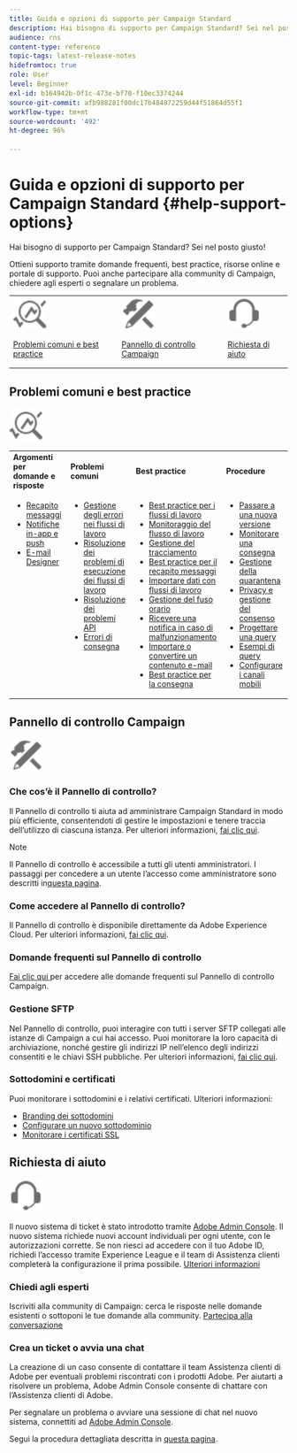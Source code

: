 ```yaml
---
title: Guida e opzioni di supporto per Campaign Standard
description: Hai bisogno di supporto per Campaign Standard? Sei nel posto giusto!
audience: rns
content-type: reference
topic-tags: latest-release-notes
hidefromtoc: true
role: User
level: Beginner
exl-id: b164942b-0f1c-473e-bf78-f10ec3374244
source-git-commit: afb988281f00dc17b484872259d44f51864d55f1
workflow-type: tm+mt
source-wordcount: '492'
ht-degree: 96%

---
```


# Guida e opzioni di supporto per Campaign Standard {#help-support-options}

Hai bisogno di supporto per Campaign Standard? Sei nel posto giusto!

Ottieni supporto tramite domande frequenti, best practice, risorse online e portale di supporto. Puoi anche partecipare alla community di Campaign, chiedere agli esperti o segnalare un problema.

<table>
    <tr>
        <td><img src="start/using/assets/do-not-localize/icon-faq.svg" width="60px"><p><a href="#faq">Problemi comuni e best practice</a></p></td>
        <td><img src="start/using/assets/do-not-localize/icon-control-panel.svg" width="60px"><p><a href="#control-panel">Pannello di controllo Campaign</a></p></td>
        <td><img src="start/using/assets/do-not-localize/icon-support.svg" width="60px"><p><a href="#support">Richiesta di aiuto</a></p></td>
    </tr>
</table>

## Problemi comuni e best practice

<img src="start/using/assets/do-not-localize/icon-faq.svg" width="60px">

<table>
    <tr><td><strong>Argomenti per domande e risposte</strong></td><td><strong>Problemi comuni</strong></td><td><strong>Best practice</strong></td><td><strong>Procedure</strong></td></tr>
    <tr>
    <td valign="top">
        <ul>
        <li><a href="sending/using/monitor-deliverability.md">Recapito messaggi</a></li>
        <li><a href="administration/using/aep-faq.md">Notifiche in-app e push</a></li>
        <li><a href="designing/using/faq-email-designer.md">E-mail Designer</a></li>
        </ul>
    </td>
    <td valign="top">
        <ul>
        <li><a href="automating/using/monitoring-workflow-execution.md#error-management">Gestione degli errori nei flussi di lavoro</a></li>
        <li><a href="automating/using/best-practices-workflows.md">Risoluzione dei problemi di esecuzione dei flussi di lavoro</a></li>
        <li><a href="api/using/troubleshooting.md">Risoluzione dei problemi API</a></li>
        <li><a href="sending/using/understanding-delivery-failures.md">Errori di consegna</a></li>
        </ul>
    </td>
   <td valign="top">
        <ul>
        <li><a href="automating/using/best-practices-workflows.md">Best practice per i flussi di lavoro</a></li>
        <li><a href="automating/using/about-workflow-execution.md">Monitoraggio del flusso di lavoro</a></li>
        <li><a href="sending/using/tracking-messages.md">Gestione del tracciamento</a></li>
        <li><a href="sending/using/about-deliverability.md">Best practice per il recapito messaggi</a></li>
        <li><a href="automating/using/creating-import-workflow-templates.md">Importare dati con flussi di lavoro</a></li>
        <li><a href="sending/using/sending-messages-at-the-recipient-s-time-zone.md">Gestione del fuso orario</a></li>
        <li><a href="sending/using/receiving-alerts-when-failures-happen.md">Ricevere una notifica in caso di malfunzionamento</a></li>
        <li><a href="designing/using/using-existing-content.md">Importare o convertire un contenuto e-mail</a></li>
        <li><a href="sending/using/delivery-best-practices.md">Best practice per la consegna</a></li>
        </ul>
    </td>
    <td valign="top">
        <ul>
        <li><a href="rn/using/release-planning.md">Passare a una nuova versione</a></li>
        <li><a href="sending/using/monitoring-a-delivery.md">Monitorare una consegna</a></li>
        <li><a href="sending/using/understanding-quarantine-management.md">Gestione della quarantena</a></li>
        <li><a href="start/using/privacy-management.md">Privacy e gestione del consenso</a></li>
        <li><a href="automating/using/query.md">Progettare una query</a></li>
        <li><a href="automating/using/query-samples.md">Esempi di query</a></li>
        <li><a href="administration/using/push-tracking.md">Configurare i canali mobili</a></li>
        </ul>
    </td>
    </tr>
</table>

## Pannello di controllo Campaign

<img src="start/using/assets/do-not-localize/icon-control-panel.svg" width="60px">

### Che cos’è il Pannello di controllo?

Il Pannello di controllo ti aiuta ad amministrare Campaign Standard in modo più efficiente, consentendoti di gestire le impostazioni e tenere traccia dell’utilizzo di ciascuna istanza.
Per ulteriori informazioni, [fai clic qui](https://experienceleague.adobe.com/docs/control-panel/using/discover-control-panel/key-features.html?lang=it#discover-control-panel).

>[!NOTE]
>
>Il Pannello di controllo è accessibile a tutti gli utenti amministratori. I passaggi per concedere a un utente l’accesso come amministratore sono descritti in[questa pagina](https://experienceleague.adobe.com/docs/control-panel/using/discover-control-panel/managing-permissions.html?lang=it#discover-control-panel).

### Come accedere al Pannello di controllo?

Il Pannello di controllo è disponibile direttamente da Adobe Experience Cloud. Per ulteriori informazioni, [fai clic qui](https://experienceleague.adobe.com/docs/control-panel/using/discover-control-panel/accessing-control-panel.html?lang=it#discover-control-panel).

### Domande frequenti sul Pannello di controllo

[Fai clic qui ](https://experienceleague.adobe.com/docs/control-panel/using/faq.html?lang=it) per accedere alle domande frequenti sul Pannello di controllo Campaign.

### Gestione SFTP

Nel Pannello di controllo, puoi interagire con tutti i server SFTP collegati alle istanze di Campaign a cui hai accesso. Puoi monitorare la loro capacità di archiviazione, nonché gestire gli indirizzi IP nell’elenco degli indirizzi consentiti e le chiavi SSH pubbliche. Per ulteriori informazioni, [fai clic qui](https://experienceleague.adobe.com/docs/control-panel/using/sftp-management/about-sftp-management.html?lang=it#sftp-management).

### Sottodomini e certificati

Puoi monitorare i sottodomini e i relativi certificati. Ulteriori informazioni:

* [Branding dei sottodomini](https://experienceleague.adobe.com/docs/control-panel/using/subdomains-and-certificates/subdomains-branding.html?lang=it#subdomains-and-certificates)
* [Configurare un nuovo sottodominio](https://experienceleague.adobe.com/docs/control-panel/using/subdomains-and-certificates/setting-up-new-subdomain.html?lang=it#subdomains-and-certificates)
* [Monitorare i certificati SSL](https://experienceleague.adobe.com/docs/control-panel/using/subdomains-and-certificates/renewing-subdomain-certificate.html?lang=it#subdomains-and-certificates)

## Richiesta di aiuto

<img src="start/using/assets/do-not-localize/icon-support.svg" width="60px">

Il nuovo sistema di ticket è stato introdotto tramite [Adobe Admin Console](https://adminconsole.adobe.com/overview). Il nuovo sistema richiede nuovi account individuali per ogni utente, con le autorizzazioni corrette. Se non riesci ad accedere con il tuo Adobe ID, richiedi l’accesso tramite Experience League e il team di Assistenza clienti completerà la configurazione il prima possibile. [Ulteriori informazioni](https://helpx.adobe.com/it/enterprise/admin-guide.html/enterprise/using/support-for-experience-cloud.ug.html)

### Chiedi agli esperti

Iscriviti alla community di Campaign: cerca le risposte nelle domande esistenti o sottoponi le tue domande alla community. [Partecipa alla conversazione](https://experienceleaguecommunities.adobe.com/t5/adobe-campaign-standard/ct-p/adobe-campaign-standard-community)

### Crea un ticket o avvia una chat

La creazione di un caso consente di contattare il team Assistenza clienti di Adobe per eventuali problemi riscontrati con i prodotti Adobe. Per aiutarti a risolvere un problema, Adobe Admin Console consente di chattare con l’Assistenza clienti di Adobe.

Per segnalare un problema o avviare una sessione di chat nel nuovo sistema, connettiti ad [Adobe Admin Console](https://adminconsole.adobe.com/overview).

Segui la procedura dettagliata descritta in [questa pagina](https://helpx.adobe.com/it/enterprise/admin-guide.html/enterprise/using/support-for-experience-cloud.ug.html).
